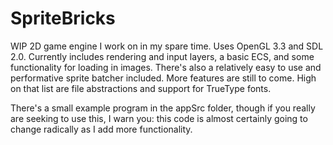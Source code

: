 # SpriteBricks

WIP 2D game engine I work on in my spare time. Uses OpenGL 3.3 and SDL 2.0. Currently includes rendering and input layers, a basic ECS, and some
functionality for loading in images. There's also a relatively easy to use and performative sprite batcher included. More features are still to come. High on that list 
are file abstractions and support for TrueType fonts.

There's a small example program in the appSrc folder, though if you really are seeking to use this, I warn you: this code is almost certainly going to change radically as I add more functionality. 
